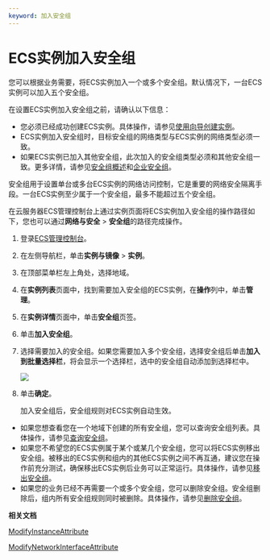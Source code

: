 ```yaml
---
keyword: 加入安全组
---
```


# ECS实例加入安全组

您可以根据业务需要，将ECS实例加入一个或多个安全组。默认情况下，一台ECS实例可以加入五个安全组。

在设置ECS实例加入安全组之前，请确认以下信息：

-   您必须已经成功创建ECS实例。具体操作，请参见[使用向导创建实例](/intl.zh-CN/实例/创建实例/使用向导创建实例.md)。
-   ECS实例加入安全组时，目标安全组的网络类型与ECS实例的网络类型必须一致。
-   如果ECS实例已加入其他安全组，此次加入的安全组类型必须和其他安全组一致。更多详情，请参见[安全组概述](/intl.zh-CN/安全/安全组/安全组概述.md)和[企业安全组](/intl.zh-CN/安全/安全组/企业安全组.md)。

安全组用于设置单台或多台ECS实例的网络访问控制，它是重要的网络安全隔离手段。一台ECS实例至少属于一个安全组，最多不能超过五个安全组。

在云服务器ECS管理控制台上通过实例页面将ECS实例加入安全组的操作路径如下，您也可以通过**网络与安全** \> **安全组**的路径完成操作。

1.  登录[ECS管理控制台](https://ecs.console.aliyun.com)。

2.  在左侧导航栏，单击**实例与镜像** \> **实例**。

3.  在顶部菜单栏左上角处，选择地域。

4.  在**实例列表**页面中，找到需要加入安全组的ECS实例，在**操作**列中，单击**管理**。

5.  在**实例详情**页面中，单击**安全组**页签。

6.  单击**加入安全组**。

7.  选择需要加入的安全组。如果您需要加入多个安全组，选择安全组后单击**加入到批量选择栏**，将会显示一个选择栏，选中的安全组自动添加到选择栏中。

    ![](https://static-aliyun-doc.oss-accelerate.aliyuncs.com/assets/img/zh-CN/6634129951/p48434.png)

8.  单击**确定**。

    加入安全组后，安全组规则对ECS实例自动生效。


-   如果您想查看您在一个地域下创建的所有安全组，您可以查询安全组列表。具体操作，请参见[查询安全组](/intl.zh-CN/安全/安全组/管理安全组/查询安全组.md)。
-   如果您不希望您的ECS实例属于某个或某几个安全组，您可以将ECS实例移出安全组。被移出的ECS实例和组内的其他ECS实例之间不再互通，建议您在操作前充分测试，确保移出ECS实例后业务可以正常运行。具体操作，请参见[移出安全组](/intl.zh-CN/安全/安全组/管理安全组/移出安全组.md)。
-   如果您的业务已经不再需要一个或多个安全组，您可以删除安全组。安全组删除后，组内所有安全组规则同时被删除。具体操作，请参见[删除安全组](/intl.zh-CN/安全/安全组/管理安全组/删除安全组.md)。

**相关文档**  


[ModifyInstanceAttribute](/intl.zh-CN/API参考/实例/ModifyInstanceAttribute.md)

[ModifyNetworkInterfaceAttribute](/intl.zh-CN/API参考/弹性网卡/ModifyNetworkInterfaceAttribute.md)

